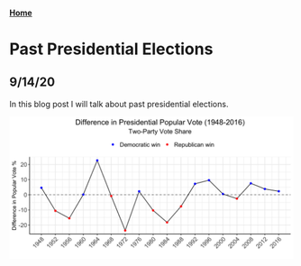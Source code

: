 #### [Home](https://cassidybargell.github.io/election_analytics/)

# Past Presidential Elections
## 9/14/20

In this blog post I will talk about past presidential elections. 

![](../figures/pv2p_diff_histline.png)



